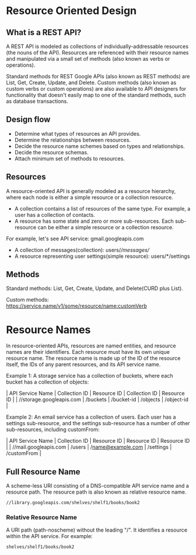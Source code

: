 #  Resource Oriented Design 
## What is a REST API?
A REST API is modeled as collections of individually-addressable resources (the nouns of the API). Resources are referenced with their resource names and manipulated via a small set of methods (also known as verbs or operations).

Standard methods for REST Google APIs (also known as REST methods) are List, Get, Create, Update, and Delete. Custom methods (also known as custom verbs or custom operations) are also available to API designers for functionality that doesn't easily map to one of the standard methods, such as database transactions.

## Design flow

- Determine what types of resources an API provides.
- Determine the relationships between resources.
- Decide the resource name schemes based on types and relationships.
- Decide the resource schemas.
- Attach minimum set of methods to resources.

## Resources
A resource-oriented API is generally modeled as a resource hierarchy, where each node is either a simple resource or a collection resource.

- A collection contains a list of resources of the same type. For example, a user has a collection of contacts.
- A resource has some state and zero or more sub-resources. Each sub-resource can be either a simple resource or a collection resource.

For example, let's see API service: gmail.googleapis.com

- A collection of messages(collection): users/*/messages/*
- A resource representing user settings(simple resource): users/*/settings

## Methods
Standard methods: List, Get, Create, Update, and Delete(CURD plus List).

Custom methods: https://service.name/v1/some/resource/name:customVerb

# Resource Names
In resource-oriented APIs, resources are named entities, and resource names are their identifiers. Each resource must have its own unique resource name. The resource name is made up of the ID of the resource itself, the IDs of any parent resources, and its API service name.

Example 1: A storage service has a collection of buckets, where each bucket has a collection of objects:

| API Service Name          | Collection ID | Resource ID | Collection ID | Resource ID |
| //storage.googleapis.com  | /buckets      | /bucket-id  | /objects      | /object-id  |

Example 2: An email service has a collection of users. Each user has a settings sub-resource, and the settings sub-resource has a number of other sub-resources, including customFrom:

| API Service Name      | Collection ID | Resource ID       | Resource ID | Resource ID |
| //mail.googleapis.com | /users        | /name@example.com | /settings   | /customFrom |

## Full Resource Name
A scheme-less URI consisting of a DNS-compatible API service name and a resource path. The resource path is also known as relative resource name.

```
//library.googleapis.com/shelves/shelf1/books/book2
```

### Relative Resource Name
A URI path (path-noscheme) without the leading "/". It identifies a resource within the API service. For example:

```
shelves/shelf1/books/book2
```


